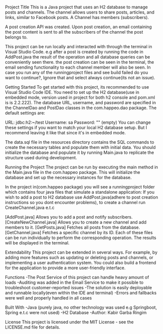 Project Title
This is a Java project that uses an H2 database to manage posts and channels. The channel allows users to share posts, articles, and links, similar to Facebook posts.  A Channel has members (subscribers).

A post creation API was created. Upon post creation, an email containing the post content is sent to all the subscribers of the channel the post belongs to.

This project can be run locally and interacted with through the terminal in Visual Studio Code. e.g after a post is created by running the code in AddPost.java the result of the operation and all database queries can be conveniently seen there. the post creation can be seen in the terminal, the email sending functionality to each channel member will also be seen. In case you run any of the runningproject files and see build failed do you want to continue?, Ignore that and select always continue(its not an issue). 
 

Getting Started
To get started with this project, its recommended to use Visual Studio Code IDE. You need to set up the H2 database(use in embedded mode, version used in project for both h2 console and pom.xml is  is 2.2.222). The database URL, username, and password are specified in the ChannelDao and PostDao classes in the com.happeo.dao package. The default settings are:

URL: jdbc:h2:~/test
Username: sa
Password: "" (empty)
You can change these settings if you want to match your local H2 database setup. But I recommend leaving it like that since it's in embedded mode.

The data.sql file in the resources directory contains the SQL commands to create the necessary tables and populate them with initial data. You should initialize the database and populate it by running Main.java to replicate the structure used during development.

Running the Project
The project can be run by executing the main method in the Main.java file in the com.happeo package. This will initialize the database and set up the necessary instances for the database.

In the project in(com.happeo package) you will see a runningproject folder which contains four java files that simulate a standalone application: If you wish to add a post to H2 database use AddPost.java(adhere to post creation instructions so you dont encounter problems), to create a channel run CreateChannel.java e.t.c

[AddPost.java] Allows you to add a post and notify subscribers.
[CreateNewChannel.java] Allows you to create a new channel and add members to it.
[GetPosts.java] Fetches all posts from the database.
[GetChannel.java] Fetches a specific channel by its ID.
Each of these files can be run individually to perform the corresponding operation. The results will be displayed in the terminal.

Extendability
This project can be extended in several ways. For example, by adding more features such as updating or deleting posts and channels, or implementing a user authentication system. You could also build a frontend for the application to provide a more user-friendly interface.

Functions
-The Post Service of this project can handle heavy amount of loads
-Auditing was added in the Email Service to make it possible to troubleshoot customer-reported issues
-The solution is easily deployable and runnable locally(even within the IDE and terminal)
-Errors and fallbacks were well and properly handled in all cases

Built With
-Java (purely java, no other technology was used e.g Springboot, Spring e.t.c were not used)
-H2 Database
-Author: Kabir Garba Ringim

License
This project is licensed under the MIT License - see the LICENSE.md file for details.



